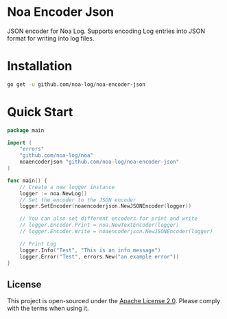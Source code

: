 <!--
 * @Author: nijineko
 * @Date: 2025-06-10 13:54:48
 * @LastEditTime: 2025-06-10 23:18:12
 * @LastEditors: nijineko
 * @Description: 
 * @FilePath: \noa-encoder-json\README.md
-->
# Noa Encoder Json
JSON encoder for Noa Log. Supports encoding Log entries into JSON format for writing into log files.

# Installation
```bash
go get -u github.com/noa-log/noa-encoder-json
```

# Quick Start
```go
package main

import (
    "errors"
    "github.com/noa-log/noa"
    noaencoderjson "github.com/noa-log/noa-encoder-json"
)

func main() {
    // Create a new logger instance
    logger := noa.NewLog()
    // Set the encoder to the JSON encoder
    logger.SetEncoder(noaencoderjson.NewJSONEncoder(logger))

    // You can also set different encoders for print and write
    // logger.Encoder.Print = noa.NewTextEncoder(logger)
    // logger.Encoder.Write = noaencoderjson.NewJSONEncoder(logger)

    // Print Log
    logger.Info("Test", "This is an info message")
    logger.Error("Test", errors.New("an example error"))
}
```

## License
This project is open-sourced under the [Apache License 2.0](https://www.apache.org/licenses/LICENSE-2.0). Please comply with the terms when using it.